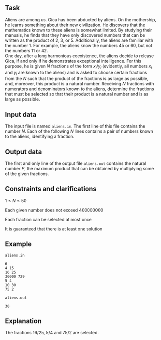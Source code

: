 ## Task

Aliens are among us. Gica has been abducted by aliens. On the mothership, he learns something about their new civilization. He discovers that the mathematics known to these aliens is somewhat limited. By studying their manuals, he finds that they have only discovered numbers that can be written as the product of $2$, $3$, or $5$. Additionally, the aliens are familiar with the number $1$. For example, the aliens know the numbers $45$ or $60$, but not the numbers $11$ or $42$.  
One day, after a long harmonious coexistence, the aliens decide to release Gica, if and only if he demonstrates exceptional intelligence. For this purpose, he is given $N$ fractions of the form $x_i / y_i$ (evidently, all numbers $x_i$ and $y_i$ are known to the aliens) and is asked to choose certain fractions from the $N$ such that the product of the fractions is as large as possible, and, moreover, this product is a natural number. Receiving $N$ fractions with numerators and denominators known to the aliens, determine the fractions that must be selected so that their product is a natural number and is as large as possible.

## Input data

The input file is named `aliens.in`. The first line of this file contains the number $N$. Each of the following $N$ lines contains a pair of numbers known to the aliens, identifying a fraction.

## Output data

The first and only line of the output file `aliens.out` contains the natural number $P$, the maximum product that can be obtained by multiplying some of the given fractions.

## Constraints and clarifications

$1 \leq N \leq 50$

Each given number does not exceed $400000000$

Each fraction can be selected at most once

It is guaranteed that there is at least one solution

## Example

`aliens.in`

```
6
4 15
16 25
30000 729
5 4
10 30
75 2
```

`aliens.out`

```
30
```

## Explanation

The fractions $16/25$, $5/4$ and $75/2$ are selected.